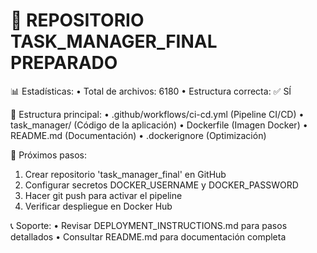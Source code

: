 
🎉 REPOSITORIO TASK_MANAGER_FINAL PREPARADO
==========================================

📊 Estadísticas:
  • Total de archivos: 6180
  • Estructura correcta: ✅ SÍ

📁 Estructura principal:
  • .github/workflows/ci-cd.yml (Pipeline CI/CD)
  • task_manager/ (Código de la aplicación)
  • Dockerfile (Imagen Docker)
  • README.md (Documentación)
  • .dockerignore (Optimización)

🚀 Próximos pasos:
  1. Crear repositorio 'task_manager_final' en GitHub
  2. Configurar secretos DOCKER_USERNAME y DOCKER_PASSWORD
  3. Hacer git push para activar el pipeline
  4. Verificar despliegue en Docker Hub

📞 Soporte:
  • Revisar DEPLOYMENT_INSTRUCTIONS.md para pasos detallados
  • Consultar README.md para documentación completa
